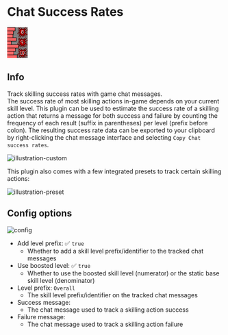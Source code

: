 # Chat Success Rates

![icon](icon.png)

## Info
Track skilling success rates with game chat messages.  
The success rate of most skilling actions in-game depends on your current skill level. This plugin can be used to estimate the success rate of a skilling action that returns a message for both success and failure by counting the frequency of each result (suffix in parentheses) per level (prefix before colon). The resulting success rate data can be exported to your clipboard by right-clicking the chat message interface and selecting `Copy Chat success rates`.

![illustration-custom](https://user-images.githubusercontent.com/53493631/156419148-a346287f-d7ca-4644-95db-7af5ca925631.png)

This plugin also comes with a few integrated presets to track certain skilling actions:

![illustration-preset](https://user-images.githubusercontent.com/53493631/191285989-e5220229-729d-42a6-a5ee-f974caeb4f0a.png)

## Config options
![config](https://user-images.githubusercontent.com/53493631/156419218-3ffd6c9e-0e51-4fd3-a523-adffa7e6975c.png)
- Add level prefix: ✅ `true`
  - Whether to add a skill level prefix/identifier to the tracked chat messages
- Use boosted level: ✅ `true`
  - Whether to use the boosted skill level (numerator) or the static base skill level (denominator)
- Level prefix: `Overall`
  - The skill level prefix/identifier on the tracked chat messages
- Success message: `        `
  - The chat message used to track a skilling action success
- Failure message: `        `
  - The chat message used to track a skilling action failure
